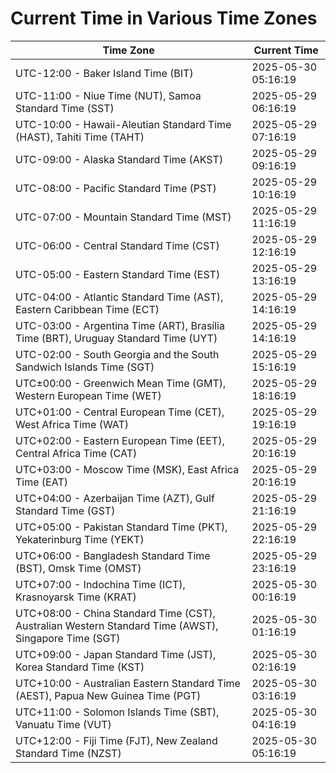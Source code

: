 # Current Time in Various Time Zones

| Time Zone | Current Time |
|-----------|--------------|
| UTC-12:00 - Baker Island Time (BIT) | 2025-05-30 05:16:19 |
| UTC-11:00 - Niue Time (NUT), Samoa Standard Time (SST) | 2025-05-29 06:16:19 |
| UTC-10:00 - Hawaii-Aleutian Standard Time (HAST), Tahiti Time (TAHT) | 2025-05-29 07:16:19 |
| UTC-09:00 - Alaska Standard Time (AKST) | 2025-05-29 09:16:19 |
| UTC-08:00 - Pacific Standard Time (PST) | 2025-05-29 10:16:19 |
| UTC-07:00 - Mountain Standard Time (MST) | 2025-05-29 11:16:19 |
| UTC-06:00 - Central Standard Time (CST) | 2025-05-29 12:16:19 |
| UTC-05:00 - Eastern Standard Time (EST) | 2025-05-29 13:16:19 |
| UTC-04:00 - Atlantic Standard Time (AST), Eastern Caribbean Time (ECT) | 2025-05-29 14:16:19 |
| UTC-03:00 - Argentina Time (ART), Brasília Time (BRT), Uruguay Standard Time (UYT) | 2025-05-29 14:16:19 |
| UTC-02:00 - South Georgia and the South Sandwich Islands Time (SGT) | 2025-05-29 15:16:19 |
| UTC±00:00 - Greenwich Mean Time (GMT), Western European Time (WET) | 2025-05-29 18:16:19 |
| UTC+01:00 - Central European Time (CET), West Africa Time (WAT) | 2025-05-29 19:16:19 |
| UTC+02:00 - Eastern European Time (EET), Central Africa Time (CAT) | 2025-05-29 20:16:19 |
| UTC+03:00 - Moscow Time (MSK), East Africa Time (EAT) | 2025-05-29 20:16:19 |
| UTC+04:00 - Azerbaijan Time (AZT), Gulf Standard Time (GST) | 2025-05-29 21:16:19 |
| UTC+05:00 - Pakistan Standard Time (PKT), Yekaterinburg Time (YEKT) | 2025-05-29 22:16:19 |
| UTC+06:00 - Bangladesh Standard Time (BST), Omsk Time (OMST) | 2025-05-29 23:16:19 |
| UTC+07:00 - Indochina Time (ICT), Krasnoyarsk Time (KRAT) | 2025-05-30 00:16:19 |
| UTC+08:00 - China Standard Time (CST), Australian Western Standard Time (AWST), Singapore Time (SGT) | 2025-05-30 01:16:19 |
| UTC+09:00 - Japan Standard Time (JST), Korea Standard Time (KST) | 2025-05-30 02:16:19 |
| UTC+10:00 - Australian Eastern Standard Time (AEST), Papua New Guinea Time (PGT) | 2025-05-30 03:16:19 |
| UTC+11:00 - Solomon Islands Time (SBT), Vanuatu Time (VUT) | 2025-05-30 04:16:19 |
| UTC+12:00 - Fiji Time (FJT), New Zealand Standard Time (NZST) | 2025-05-30 05:16:19 |
